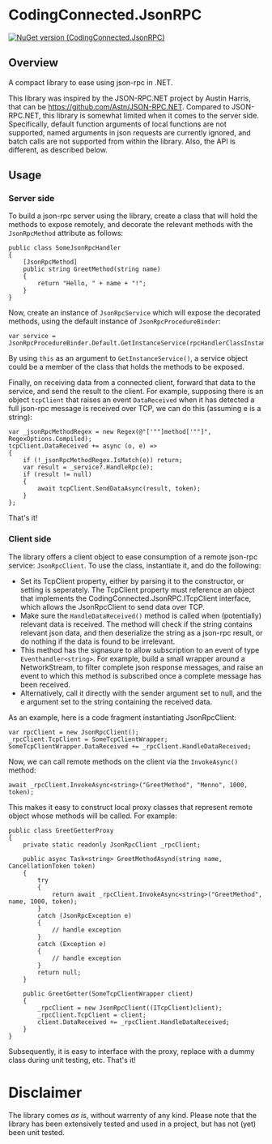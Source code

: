 ﻿# CodingConnected.JsonRPC

[![NuGet version (CodingConnected.JsonRPC)](https://img.shields.io/nuget/v/CodingConnected.JsonRPC.svg?style=flat-square)](https://www.nuget.org/packages/CodingConnected.JsonRPC/)

## Overview

A compact library to ease using json-rpc in .NET.

This library was inspired by the JSON-RPC.NET project by Austin Harris, that can be https://github.com/Astn/JSON-RPC.NET. Compared to JSON-RPC.NET, this library is somewhat limited when it comes to the server side. Specifically, default function arguments of local functions are not supported, named arguments in json requests are currently ignored, and batch calls are not supported from within the library. Also, the API is different, as described below.

## Usage

### Server side

To build a json-rpc server using the library, create a class that will hold the methods to expose remotely, and decorate the relevant methods with the `JsonRpcMethod` attribute as follows:

    public class SomeJsonRpcHandler
    {
        [JsonRpcMethod]
        public string GreetMethod(string name)
        {
            return "Hello, " + name + "!";
        }
    }

Now, create an instance of `JsonRpcService` which will expose the decorated methods, using the default instance of `JsonRpcProcedureBinder`:

    var service = JsonRpcProcedureBinder.Default.GetInstanceService(rpcHandlerClassInstance);

By using `this` as an argument to `GetInstanceService()`, a service object could be a member of the class that holds the methods to be exposed.

Finally, on receiving data from a connected client, forward that data to the service, and send the result to the client. For example, supposing there is an object `tcpClient` that raises an event `DataReceived` when it has detected a full json-rpc message is received over TCP, we can do this (assuming e is a string):

    var _jsonRpcMethodRegex = new Regex(@"['""]method['""]", RegexOptions.Compiled);
    tcpClient.DataReceived += async (o, e) =>
    {
        if (!_jsonRpcMethodRegex.IsMatch(e)) return;
        var result = _service?.HandleRpc(e);
        if (result != null)
        {
            await tcpClient.SendDataAsync(result, token);
        }
    };

That's it!

### Client side

The library offers a client object to ease consumption of a remote json-rpc service: `JsonRpcClient`. To use the class, instantiate it, and do the following:
- Set its TcpClient property, either by parsing it to the constructor, or setting is seperately. The TcpClient property must reference an object that implements the CodingConnected.JsonRPC.ITcpClient interface, which allows the JsonRpcClient to send data over TCP.
- Make sure the `HandleDataReceived()` method is called when (potentially) relevant data is received. The method will check if the string contains relevant json data, and then deserialize the string as a json-rpc result, or do nothing if the data is found to be irrelevant.
 - This method has the signasure to allow subscription to an event of type `Eventhandler<string>`. For example, build a small wrapper around a NetworkStream, to filter complete json response messages, and raise an event to which this method is subscribed once a complete message has been received.
 - Alternatively, call it directly with the sender argument set to null, and the e argument set to the string containing the received data.

As an example, here is a code fragment instantiating JsonRpcClient:

    var rpcClient = new JsonRpcClient();
    _rpcClient.TcpClient = SomeTcpClientWrapper;
    SomeTcpClientWrapper.DataReceived += _rpcClient.HandleDataReceived;

Now, we can call remote methods on the client via the `InvokeAsync()` method:

    await _rpcClient.InvokeAsync<string>("GreetMethod", "Menno", 1000, token);

This makes it easy to construct local proxy classes that represent remote object whose methods will be called. For example:

    public class GreetGetterProxy
    {
        private static readonly JsonRpcClient _rpcClient;

        public async Task<string> GreetMethodAsynd(string name, CancellationToken token)
        {
            try
            {
                return await _rpcClient.InvokeAsync<string>("GreetMethod", name, 1000, token);
            }
            catch (JsonRpcException e)
            {
                // handle exception
            }
            catch (Exception e)
            {
                // handle exception
            }
            return null;
        }

        public GreetGetter(SomeTcpClientWrapper client)
        {
            _rpcClient = new JsonRpcClient((ITcpClient)client);
            _rpcClient.TcpClient = client;
            client.DataReceived += _rpcClient.HandleDataReceived;
        }
    }

Subsequently, it is easy to interface with the proxy, replace with a dummy class during unit testing, etc. That's it!

# Disclaimer

The library comes *as is*, without warrenty of any kind. Please note that the library has been extensively tested and used in a project, but has not (yet) been unit tested.